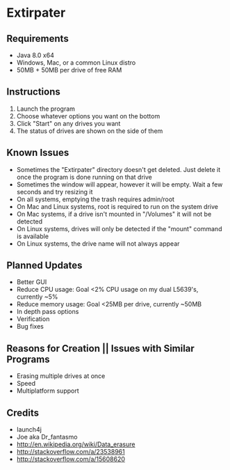 Extirpater
==========

Requirements
------------
- Java 8.0 x64
- Windows, Mac, or a common Linux distro
- 50MB + 50MB per drive of free RAM

Instructions
------------
1. Launch the program
2. Choose whatever options you want on the bottom
3. Click "Start" on any drives you want
4. The status of drives are shown on the side of them

Known Issues
------------
- Sometimes the "Extirpater" directory doesn't get deleted. Just delete it once the program is done running on that drive
- Sometimes the window will appear, however it will be empty. Wait a few seconds and try resizing it
- On all systems, emptying the trash requires admin/root
- On Mac and Linux systems, root is required to run on the system drive
- On Mac systems, if a drive isn't mounted in "/Volumes" it will not be detected
- On Linux systems, drives will only be detected if the "mount" command is available
- On Linux systems, the drive name will not always appear

Planned Updates
---------------
- Better GUI
- Reduce CPU usage: Goal <2% CPU usage on my dual L5639's, currently ~5%
- Reduce memory usage: Goal <25MB per drive, currently ~50MB
- In depth pass options
- Verification
- Bug fixes

Reasons for Creation || Issues with Similar Programs
----------------------------------------------------
- Erasing multiple drives at once
- Speed
- Multiplatform support

Credits
-------
- launch4j
- Joe aka Dr_fantasmo
- http://en.wikipedia.org/wiki/Data_erasure
- http://stackoverflow.com/a/23538961
- http://stackoverflow.com/a/15608620
